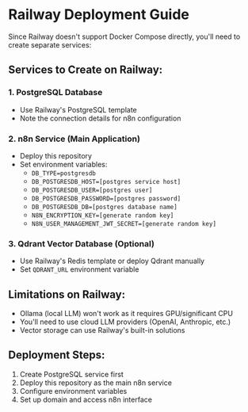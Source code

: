 # Railway Deployment Guide

Since Railway doesn't support Docker Compose directly, you'll need to create separate services:

## Services to Create on Railway:

### 1. PostgreSQL Database
- Use Railway's PostgreSQL template
- Note the connection details for n8n configuration

### 2. n8n Service (Main Application)
- Deploy this repository
- Set environment variables:
  - `DB_TYPE=postgresdb`
  - `DB_POSTGRESDB_HOST=[postgres service host]`
  - `DB_POSTGRESDB_USER=[postgres user]`
  - `DB_POSTGRESDB_PASSWORD=[postgres password]`
  - `DB_POSTGRESDB_DB=[postgres database name]`
  - `N8N_ENCRYPTION_KEY=[generate random key]`
  - `N8N_USER_MANAGEMENT_JWT_SECRET=[generate random key]`

### 3. Qdrant Vector Database (Optional)
- Use Railway's Redis template or deploy Qdrant manually
- Set `QDRANT_URL` environment variable

## Limitations on Railway:
- Ollama (local LLM) won't work as it requires GPU/significant CPU
- You'll need to use cloud LLM providers (OpenAI, Anthropic, etc.)
- Vector storage can use Railway's built-in solutions

## Deployment Steps:
1. Create PostgreSQL service first
2. Deploy this repository as the main n8n service
3. Configure environment variables
4. Set up domain and access n8n interface